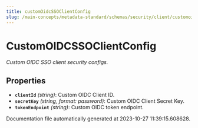 ```yaml
---
title: customOidcSSOClientConfig
slug: /main-concepts/metadata-standard/schemas/security/client/customoidcssoclientconfig
---
```


# CustomOIDCSSOClientConfig

*Custom OIDC SSO client security configs.*

## Properties

- **`clientId`** *(string)*: Custom OIDC Client ID.
- **`secretKey`** *(string, format: password)*: Custom OIDC Client Secret Key.
- **`tokenEndpoint`** *(string)*: Custom OIDC token endpoint.


Documentation file automatically generated at 2023-10-27 11:39:15.608628.

